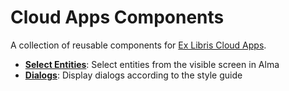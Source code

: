 # Cloud Apps Components
A collection of reusable components for [Ex Libris Cloud Apps](https://developers.exlibrisgroup.com/cloudapps/).

* **[Select Entities](./docs/select-entities.md)**: Select entities from the visible screen in Alma
* **[Dialogs](./docs/dialogs.md)**: Display dialogs according to the style guide